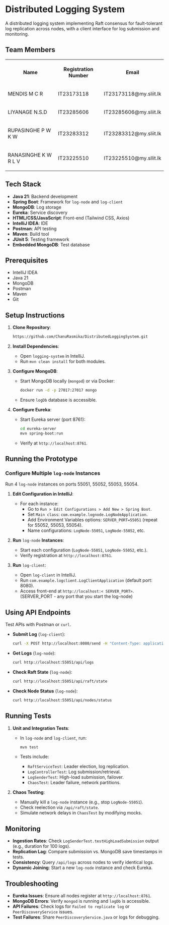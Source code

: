 # Distributed Logging System

A distributed logging system implementing Raft consensus for fault-tolerant log replication across nodes, with a client interface for log submission and monitoring.

## Team Members

<table style="min-width: 75px">
<colgroup><col style="min-width: 25px"><col style="min-width: 25px"><col style="min-width: 25px"></colgroup><tbody><tr class="border-border"><th colspan="1" rowspan="1"><p dir="ltr">Name</p></th><th colspan="1" rowspan="1"><p dir="ltr">Registration Number</p></th><th colspan="1" rowspan="1"><p dir="ltr">Email</p></th></tr><tr class="border-border"><td colspan="1" rowspan="1"><p dir="ltr">MENDIS M C R</p></td><td colspan="1" rowspan="1"><p dir="ltr">IT23173118 </p></td><td colspan="1" rowspan="1"><p dir="ltr">IT23173118@my.sliit.lk</p></td></tr><tr class="border-border"><td colspan="1" rowspan="1"><p dir="ltr">LIYANAGE N.S.D</p></td><td colspan="1" rowspan="1"><p dir="ltr">IT23285606</p></td><td colspan="1" rowspan="1"><p dir="ltr">IT23285606@my.sliit.lk</p></td></tr><tr class="border-border"><td colspan="1" rowspan="1"><p dir="ltr">RUPASINGHE P W K W</p></td><td colspan="1" rowspan="1"><p dir="ltr">IT23283312 </p></td><td colspan="1" rowspan="1"><p dir="ltr">IT23283312@my.sliit.lk</p></td></tr><tr class="border-border"><td colspan="1" rowspan="1"><p dir="ltr">RANASINGHE K W R L V</p><p></p></td><td colspan="1" rowspan="1"><p dir="ltr">IT23225510</p></td><td colspan="1" rowspan="1"><p dir="ltr">IT23225510@my.sllit.lk</p></td></tr></tbody>
</table>

## Tech Stack

- **Java 21**: Backend development
- **Spring Boot**: Framework for `log-node` and `log-client`
- **MongoDB**: Log storage
- **Eureka**: Service discovery
- **HTML/CSS/JavaScript**: Front-end (Tailwind CSS, Axios)
- **IntelliJ IDEA**: IDE
- **Postman**: API testing
- **Maven**: Build tool
- **JUnit 5**: Testing framework
- **Embedded MongoDB**: Test database

## Prerequisites

- IntelliJ IDEA
- Java 21
- MongoDB 
- Postman
- Maven
- Git

## Setup Instructions

1. **Clone Repository**:

   ```bash
   https://github.com/ChanuRasmika/DistributedLoggingSystem.git
   ```

2. **Install Dependencies**:

   - Open `logging-system` in IntelliJ.
   - Run `mvn clean install` for both modules.

3. **Configure MongoDB**:

   - Start MongoDB locally (`mongod`) or via Docker:

     ```bash
     docker run -d -p 27017:27017 mongo
     ```
   - Ensure `logDb` database is accessible.

4. **Configure Eureka**:

   - Start Eureka server (port 8761):

     ```bash
     cd eureka-server
     mvn spring-boot:run
     ```
   - Verify at `http://localhost:8761`.

## Running the Prototype

### Configure Multiple `log-node` Instances

Run 4 `log-node` instances on ports 55051, 55052, 55053, 55054.

1. **Edit Configuration in IntelliJ**:

   - For each instance:
     - Go to `Run > Edit Configurations > Add New > Spring Boot`.
     - Set `Main class`: `com.example.lognode.LogNodeApplication`.
     - Add Environment Variables options: `SERVER_PORT=55051` (repeat for 55052, 55053, 55054).
     - Name configurations: `LogNode-55051`, `LogNode-55052`, etc.

2. **Run** `log-node` **Instances**:

   - Start each configuration (`LogNode-55051`, `LogNode-55052`, etc.).
   - Verify registration at `http://localhost:8761`.

3. **Run** `log-client`:

   - Open `log-client` in IntelliJ.
   - Run `com.example.logclient.LogClientApplication` (default port: 8080).
   - Access front-end at `http://localhost:< SERVER_PORT>`. (SERVER_PORT - any port that you start the log-node)

## Using API Endpoints

Test APIs with Postman or `curl`.

- **Submit Log** (`log-client`):

  ```bash
  curl -X POST http://localhost:8080/send -H "Content-Type: application/json" -d '{"message":"Test log","level":"INFO"}'
  ```

- **Get Logs** (`log-node`):

  ```bash
  curl http://localhost:55051/api/logs
  ```

- **Check Raft State** (`log-node`):

  ```bash
  curl http://localhost:55051/api/raft/state
  ```

- **Check Node Status** (`log-node`):

  ```bash
  curl http://localhost:55051/api/nodes/status
  ```

## Running Tests

1. **Unit and Integration Tests**:

   - In `log-node` and `log-client`, run:

     ```bash
     mvn test
     ```
   - Tests include:
     - `RaftServiceTest`: Leader election, log replication.
     - `LogControllerTest`: Log submission/retrieval.
     - `LogSenderTest`: High-load submission, failover.
     - `ChaosTest`: Leader failure, network partitions.

2. **Chaos Testing**:

   - Manually kill a `log-node` instance (e.g., stop `LogNode-55051`).
   - Check reelection via `/api/raft/state`.
   - Simulate network delays in `ChaosTest` by modifying mocks.

## Monitoring

- **Ingestion Rates**: Check `LogSenderTest.testHighLoadSubmission` output (e.g., duration for 100 logs).
- **Replication Lag**: Compare submission vs. MongoDB save timestamps in tests.
- **Consistency**: Query `/api/logs` across nodes to verify identical logs.
- **Dynamic Joining**: Start a new `log-node` instance and check Eureka.

## Troubleshooting

- **Eureka Issues**: Ensure all nodes register at `http://localhost:8761`.
- **MongoDB Errors**: Verify `mongod` is running and `logDb` is accessible.
- **API Failures**: Check logs for `Failed to replicate log` or `PeerDiscoveryService` issues.
- **Test Failures**: Share `PeerDiscoveryService.java` or logs for debugging.

## 
